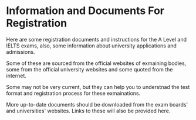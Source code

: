 # Information and Documents For Registration

Here are some registration documents and instructions for the A Level and IELTS exams, also, some information about university applications and admissions. 

Some of these are sourced from the official websites of exmaining bodies, some from the official university websites and some quoted from the internet.

Some may not be very current, but they can help you to understnad the test format and registration process for these exmainations.

More up-to-date documents should be downloaded from the exam boards' and universities' websites. Links to these will also be provided here.



